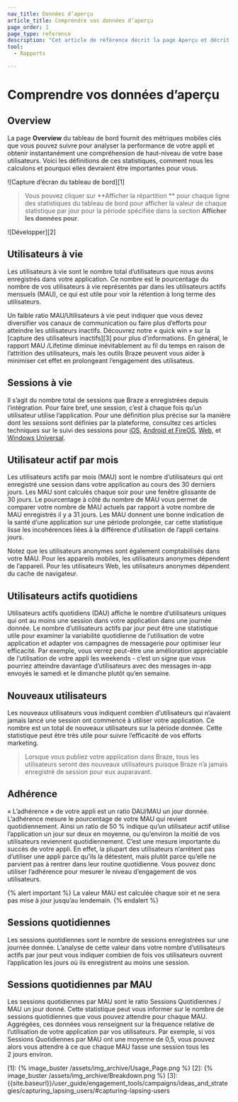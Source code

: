 ```yaml
---
nav_title: Données d’aperçu
article_title: Comprendre vos données d’aperçu
page_order: 1
page_type: reference
description: "Cet article de référence décrit la page Aperçu et décrit les statistiques disponibles sur cette page."
tool: 
  - Rapports

---
```


# Comprendre vos données d’aperçu

## Overview

La page **Overview** du tableau de bord fournit des métriques mobiles clés que vous pouvez suivre pour analyser la performance de votre appli et obtenir instantanément une compréhension de haut-niveau de votre base utilisateurs. Voici les définitions de ces statistiques, comment nous les calculons et pourquoi elles devraient être importantes pour vous.

![Capture d’écran du tableau de bord][1]

> Vous pouvez cliquer sur **Afficher la répartition ** pour chaque ligne des statistiques du tableau de bord pour afficher la valeur de chaque statistique par jour pour la période spécifiée dans la section **Afficher les données pour**.

![Développer][2]

## Utilisateurs à vie

Les utilisateurs à vie sont le nombre total d’utilisateurs que nous avons enregistrés dans votre application. Ce nombre est le pourcentage du nombre de vos utilisateurs à vie représentés par dans les utilisateurs actifs mensuels (MAU), ce qui est utile pour voir la rétention à long terme des utilisateurs.

Un faible ratio MAU/Utilisateurs à vie peut indiquer que vous devez diversifier vos canaux de communication ou faire plus d’efforts pour atteindre les utilisateurs inactifs. Découvrez notre « quick win » sur la [capture des utilisateurs inactifs][3] pour plus d’informations. En général, le rapport MAU /Lifetime diminue inévitablement au fil du temps en raison de l’attrition des utilisateurs, mais les outils Braze peuvent vous aider à minimiser cet effet en prolongeant l’engagement des utilisateus.

## Sessions à vie

Il s’agit du nombre total de sessions que Braze a enregistrées depuis l’intégration. Pour faire bref, une session, c’est à chaque fois qu’un utilisateur utilise l’application. Pour une définition plus précise sur la manière dont les sessions sont définies par la plateforme, consultez ces articles techniques sur le suivi des sessions pour 
[iOS]({{site.baseurl}}/developer_guide/platform_integration_guides/ios/analytics/tracking_sessions/#session-tracking), [Android et FireOS]({{site.baseurl}}/developer_guide/platform_integration_guides/android/analytics/tracking_sessions/), [Web]({{site.baseurl}}/developer_guide/platform_integration_guides/web/analytics/tracking_sessions/), et [Windows Universal]({{site.baseurl}}/developer_guide/platform_integration_guides/windows_universal/analytics/tracking_sessions/).

## Utilisateur actif par mois

Les utilisateurs actifs par mois (MAU) sont le nombre d’utilisateurs qui ont enregistré une session dans votre application au cours des 30 derniers jours. Les MAU sont calculés chaque soir pour une fenêtre glissante de 30 jours. Le pourcentage à côté du nombre de MAU vous permet de comparer votre nombre de MAU actuels par rapport à votre nombre de MAU enregistrés il y a 31 jours. Les MAU donnent une bonne indication de la santé d’une application sur une période prolongée, car cette statistique lisse les incohérences liées à la différence d’utilisation de l’appli certains jours.

Notez que les utilisateurs anonymes sont également comptabiilisés dans votre MAU. Pour les appareils mobiles, les utilisateurs anonymes dépendent de l’appareil. Pour les utilisateurs Web, les utilisateurs anonymes dépendent du cache de navigateur.

## Utilisateurs actifs quotidiens

Utilisateurs actifs quotidiens (DAU) affiche le nombre d’utilisateurs uniques qui ont au moins une session dans votre application dans une journée donnée. Le nombre d’utilisateurs actifs par jour peut être une statistique utile pour examiner la variabilité quotidienne de l’utilisation de votre application et adapter vos campagnes de messagerie pour optimiser leur efficacité. Par exemple, vous verrez peut-être une amélioration appréciable de l’utilisation de votre appli les weekends - c’est un signe que vous pourriez atteindre davantage d’utilisateurs avec des messages in-app envoyés le samedi et le dimanche plutôt qu’en semaine.

## Nouveaux utilisateurs

Les nouveaux utilisateurs vous indiquent combien d’utilisateurs qui n’avaient jamais lancé une session ont commencé à utiliser votre application. Ce nombre est un total de nouveaux utilisateurs sur la période donnée. Cette statistique peut être très utile pour suivre l’efficacité de vos efforts marketing.

>  Lorsque vous publiez votre application dans Braze, tous les utilisateurs seront des nouveaux utilisateurs puisque Braze n’a jamais enregistré de session pour eux auparavant.

## Adhérence

« L’adhérence » de votre appli est un ratio DAU/MAU un jour donnée. L’adhérence mesure le pourcentage de votre MAU qui revient quotidiennement. Ainsi un ratio de 50 % indique qu’un utilisateur actif utilise l’application un jour sur deux en moyenne, ou qu’environ la moitié de vos utilisateurs reviennent quotidiennement. C’est une mesure importante du succès de votre appli. En effet, la plupart des utilisateurs n’arrêtent pas d’utiliser une appli parce qu’ils la détestent, mais plutôt parce qu’elle ne parvient pas à rentrer dans leur routine quotidienne. Vous pouvez donc utiliser l’adhérence pour mesurer le niveau d’engagement de vos utilisateurs. 

{% alert important %}
La valeur MAU est calculée chaque soir et ne sera pas mise à jour jusqu’au lendemain.
{% endalert %}

## Sessions quotidiennes

Les sessions quotidiennes sont le nombre de sessions enregistrées sur une journée donnée. L’analyse de cette valeur dans votre nombre d’utilisateurs actifs par jour peut vous indiquer combien de fois vos utilisateurs ouvrent l’application les jours où ils enregistrent au moins une session.

## Sessions quotidiennes par MAU

Les sessions quotidiennes par MAU sont le ratio Sessions Quotidiennes / MAU un jour donné. Cette statistique peut vous informer sur le nombre de sessions quotidiennes que vous pouvez attendre pour chaque MAU. Aggrégées, ces données vous renseignent sur la fréquence relative de l’utilisation de votre application par vos utilisateurs. Par exemple, si vos Sessions Quotidiennes par MAU ont une moyenne de 0,5, vous pouvez alors vous attendre à ce que chaque MAU fasse une session tous les 2 jours environ.  

[1]: {% image_buster /assets/img_archive/Usage_Page.png %}
[2]: {% image_buster /assets/img_archive/Breakdown.png %}
[3]: {{site.baseurl}}/user_guide/engagement_tools/campaigns/ideas_and_strategies/capturing_lapsing_users/#capturing-lapsing-users
